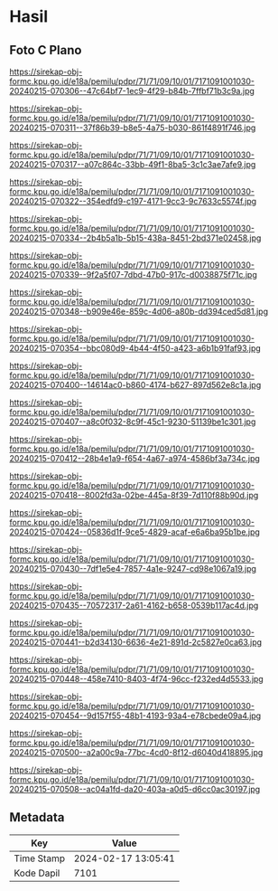 # Hasil

## Foto C Plano

https://sirekap-obj-formc.kpu.go.id/e18a/pemilu/pdpr/71/71/09/10/01/7171091001030-20240215-070306--47c64bf7-1ec9-4f29-b84b-7ffbf71b3c9a.jpg

https://sirekap-obj-formc.kpu.go.id/e18a/pemilu/pdpr/71/71/09/10/01/7171091001030-20240215-070311--37f86b39-b8e5-4a75-b030-861f4891f746.jpg

https://sirekap-obj-formc.kpu.go.id/e18a/pemilu/pdpr/71/71/09/10/01/7171091001030-20240215-070317--a07c864c-33bb-49f1-8ba5-3c1c3ae7afe9.jpg

https://sirekap-obj-formc.kpu.go.id/e18a/pemilu/pdpr/71/71/09/10/01/7171091001030-20240215-070322--354edfd9-c197-4171-9cc3-9c7633c5574f.jpg

https://sirekap-obj-formc.kpu.go.id/e18a/pemilu/pdpr/71/71/09/10/01/7171091001030-20240215-070334--2b4b5a1b-5b15-438a-8451-2bd371e02458.jpg

https://sirekap-obj-formc.kpu.go.id/e18a/pemilu/pdpr/71/71/09/10/01/7171091001030-20240215-070339--9f2a5f07-7dbd-47b0-917c-d0038875f71c.jpg

https://sirekap-obj-formc.kpu.go.id/e18a/pemilu/pdpr/71/71/09/10/01/7171091001030-20240215-070348--b909e46e-859c-4d06-a80b-dd394ced5d81.jpg

https://sirekap-obj-formc.kpu.go.id/e18a/pemilu/pdpr/71/71/09/10/01/7171091001030-20240215-070354--bbc080d9-4b44-4f50-a423-a6b1b91faf93.jpg

https://sirekap-obj-formc.kpu.go.id/e18a/pemilu/pdpr/71/71/09/10/01/7171091001030-20240215-070400--14614ac0-b860-4174-b627-897d562e8c1a.jpg

https://sirekap-obj-formc.kpu.go.id/e18a/pemilu/pdpr/71/71/09/10/01/7171091001030-20240215-070407--a8c0f032-8c9f-45c1-9230-51139be1c301.jpg

https://sirekap-obj-formc.kpu.go.id/e18a/pemilu/pdpr/71/71/09/10/01/7171091001030-20240215-070412--28b4e1a9-f654-4a67-a974-4586bf3a734c.jpg

https://sirekap-obj-formc.kpu.go.id/e18a/pemilu/pdpr/71/71/09/10/01/7171091001030-20240215-070418--8002fd3a-02be-445a-8f39-7d110f88b90d.jpg

https://sirekap-obj-formc.kpu.go.id/e18a/pemilu/pdpr/71/71/09/10/01/7171091001030-20240215-070424--05836d1f-9ce5-4829-acaf-e6a6ba95b1be.jpg

https://sirekap-obj-formc.kpu.go.id/e18a/pemilu/pdpr/71/71/09/10/01/7171091001030-20240215-070430--7df1e5e4-7857-4a1e-9247-cd98e1067a19.jpg

https://sirekap-obj-formc.kpu.go.id/e18a/pemilu/pdpr/71/71/09/10/01/7171091001030-20240215-070435--70572317-2a61-4162-b658-0539b117ac4d.jpg

https://sirekap-obj-formc.kpu.go.id/e18a/pemilu/pdpr/71/71/09/10/01/7171091001030-20240215-070441--b2d34130-6636-4e21-891d-2c5827e0ca63.jpg

https://sirekap-obj-formc.kpu.go.id/e18a/pemilu/pdpr/71/71/09/10/01/7171091001030-20240215-070448--458e7410-8403-4f74-96cc-f232ed4d5533.jpg

https://sirekap-obj-formc.kpu.go.id/e18a/pemilu/pdpr/71/71/09/10/01/7171091001030-20240215-070454--9d157f55-48b1-4193-93a4-e78cbede09a4.jpg

https://sirekap-obj-formc.kpu.go.id/e18a/pemilu/pdpr/71/71/09/10/01/7171091001030-20240215-070500--a2a00c9a-77bc-4cd0-8f12-d6040d418895.jpg

https://sirekap-obj-formc.kpu.go.id/e18a/pemilu/pdpr/71/71/09/10/01/7171091001030-20240215-070508--ac04a1fd-da20-403a-a0d5-d6cc0ac30197.jpg


## Metadata

| Key        | Value               |
| ---------- | ------------------- |
| Time Stamp | 2024-02-17 13:05:41 |
| Kode Dapil | 7101                |



